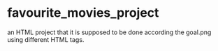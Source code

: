 # favourite_movies_project

an HTML project that it is supposed to be done according the goal.png using different HTML tags.
